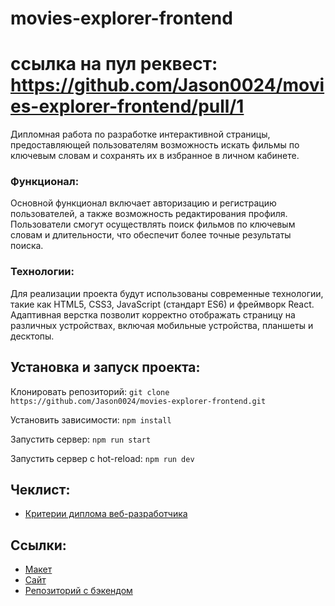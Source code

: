# movies-explorer-frontend

# ссылка на пул реквест: https://github.com/Jason0024/movies-explorer-frontend/pull/1

Дипломная работа по разработке интерактивной страницы, предоставляющей пользователям возможность искать фильмы по ключевым словам и сохранять их в избранное в личном кабинете.

### Функционал:
Основной функционал включает авторизацию и регистрацию пользователей, а также возможность редактирования профиля. Пользователи смогут осуществлять поиск фильмов по ключевым словам и длительности, что обеспечит более точные результаты поиска.

### Технологии:
Для реализации проекта будут использованы современные технологии, такие как HTML5, CSS3, JavaScript (стандарт ES6) и фреймворк React. Адаптивная верстка позволит корректно отображать страницу на различных устройствах, включая мобильные устройства, планшеты и десктопы.

## Установка и запуск проекта:
Клонировать репозиторий: `git clone https://github.com/Jason0024/movies-explorer-frontend.git`

Установить зависимости: `npm install`

Запустить сервер: `npm run start`

Запустить сервер с hot-reload: `npm run dev`

## Чеклист:
+ [Критерии диплома веб-разработчика](https://code.s3.yandex.net/web-developer/static/new-program/web-diploma-criteria-2.0/index.html)

## Ссылки:
+ [Макет](https://disk.yandex.ru/d/NFxDl5JuL3frNQ)
+ [Cайт](https://jason.diploma.nomoreparties.sbs)
+ [Репозиторий с бэкендом](https://github.com/Jason0024/movies-explorer-api.git)